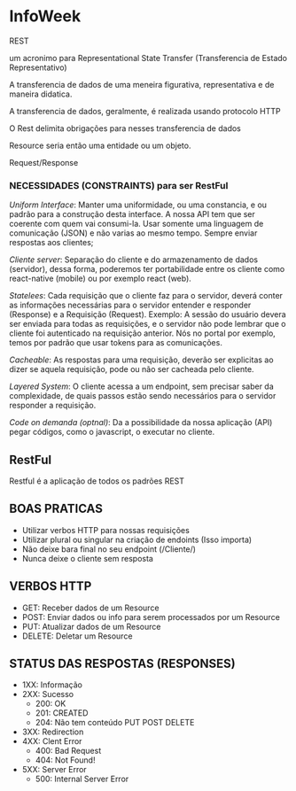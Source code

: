# InfoWeek

REST

um acronimo para Representational State Transfer (Transferencia de Estado Representativo)

A transferencia de dados de uma meneira figurativa, representativa e de maneira didatica.

A transferencia de dados, geralmente, é realizada usando protocolo HTTP

O Rest delimita obrigações para nesses transferencia de dados

Resource seria então uma entidade ou um objeto.

Request/Response

### NECESSIDADES (CONSTRAINTS) para ser RestFul

_Uniform Interface_: Manter uma uniformidade, ou uma constancia, e ou padrão para a construção desta interface. A nossa API tem que ser coerente com quem vai consumi-la. Usar somente uma linguagem de comunicação (JSON) e não varias ao mesmo tempo. Sempre enviar respostas aos clientes;

_Cliente server_: Separação do cliente e do armazenamento de dados (servidor), dessa forma, poderemos ter portabilidade entre os cliente como react-native (mobile) ou por exemplo react (web).

_Statelees_: Cada requisição que o cliente faz para o servidor, deverá conter as informações necessárias para o servidor entender e responder (Response) e a Requisição (Request). Exemplo: A sessão do usuário devera ser enviada para todas as requisições, e o servidor não pode lembrar que o cliente foi autenticado na requisição anterior. Nós no portal por exemplo, temos por padrão que usar tokens para as comunicações.

_Cacheable_: As respostas para uma requisição, deverão ser explicitas ao dizer se aquela requisição, pode ou não ser cacheada pelo cliente.

_Layered System_: O cliente acessa a um endpoint, sem precisar saber da complexidade, de quais passos estão sendo necessários para o servidor responder a requisição.

_Code on demanda (optnal)_: Da a possibilidade da nossa aplicação (API) pegar códigos, como o javascript, o executar no cliente.

## RestFul

Restful é a aplicação de todos os padrões REST

## BOAS PRATICAS

- Utilizar verbos HTTP para nossas requisições
- Utilizar plural ou singular na criação de endoints (Isso importa)
- Não deixe bara final no seu endpoint (/Cliente/)
- Nunca deixe o cliente sem resposta

## VERBOS HTTP

- GET: Receber dados de um Resource
- POST: Enviar dados ou info para serem processados por um Resource
- PUT: Atualizar dados de um Resource
- DELETE: Deletar um Resource

## STATUS DAS RESPOSTAS (RESPONSES)

- 1XX: Informação
- 2XX: Sucesso
    - 200: OK
    - 201: CREATED
    - 204: Não tem conteúdo PUT POST DELETE
- 3XX: Redirection
- 4XX: Clent Error
    - 400: Bad Request
    - 404: Not Found!
- 5XX: Server Error
    - 500: Internal Server Error